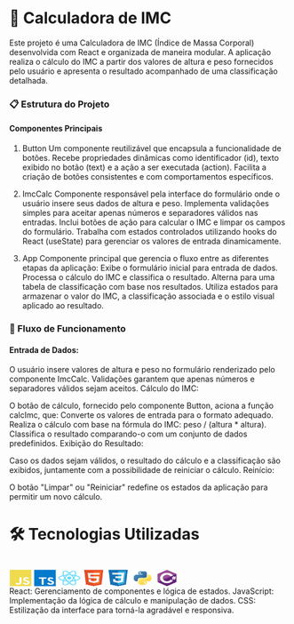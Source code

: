 
# 🧮 Calculadora de IMC
Este projeto é uma Calculadora de IMC (Índice de Massa Corporal) desenvolvida com React e organizada de maneira modular. A aplicação realiza o cálculo do IMC a partir dos valores de altura e peso fornecidos pelo usuário e apresenta o resultado acompanhado de uma classificação detalhada.

### 📋 Estrutura do Projeto
#### Componentes Principais
1. Button
Um componente reutilizável que encapsula a funcionalidade de botões.
Recebe propriedades dinâmicas como identificador (id), texto exibido no botão (text) e a ação a ser executada (action).
Facilita a criação de botões consistentes e com comportamentos específicos.

2. ImcCalc
Componente responsável pela interface do formulário onde o usuário insere seus dados de altura e peso.
Implementa validações simples para aceitar apenas números e separadores válidos nas entradas.
Inclui botões de ação para calcular o IMC e limpar os campos do formulário.
Trabalha com estados controlados utilizando hooks do React (useState) para gerenciar os valores de entrada dinamicamente.

3. App
Componente principal que gerencia o fluxo entre as diferentes etapas da aplicação:
Exibe o formulário inicial para entrada de dados.
Processa o cálculo do IMC e classifica o resultado.
Alterna para uma tabela de classificação com base nos resultados.
Utiliza estados para armazenar o valor do IMC, a classificação associada e o estilo visual aplicado ao resultado.

### 🔄 Fluxo de Funcionamento

#### Entrada de Dados:

O usuário insere valores de altura e peso no formulário renderizado pelo componente ImcCalc.
Validações garantem que apenas números e separadores válidos sejam aceitos.
Cálculo do IMC:

O botão de cálculo, fornecido pelo componente Button, aciona a função calcImc, que:
Converte os valores de entrada para o formato adequado.
Realiza o cálculo com base na fórmula do IMC: peso / (altura * altura).
Classifica o resultado comparando-o com um conjunto de dados predefinidos.
Exibição do Resultado:

Caso os dados sejam válidos, o resultado do cálculo e a classificação são exibidos, juntamente com a possibilidade de reiniciar o cálculo.
Reinício:

O botão "Limpar" ou "Reiniciar" redefine os estados da aplicação para permitir um novo cálculo.
# 🛠️ Tecnologias Utilizadas
<div style="display: inline_block"><br>
  <img align="center" alt="Rafa-Js" height="30" width="40" src="https://raw.githubusercontent.com/devicons/devicon/master/icons/javascript/javascript-plain.svg">
  <img align="center" alt="Rafa-Ts" height="30" width="40" src="https://raw.githubusercontent.com/devicons/devicon/master/icons/typescript/typescript-plain.svg">
  <img align="center" alt="Rafa-React" height="30" width="40" src="https://raw.githubusercontent.com/devicons/devicon/master/icons/react/react-original.svg">
  <img align="center" alt="Rafa-HTML" height="30" width="40" src="https://raw.githubusercontent.com/devicons/devicon/master/icons/html5/html5-original.svg">
  <img align="center" alt="Rafa-CSS" height="30" width="40" src="https://raw.githubusercontent.com/devicons/devicon/master/icons/css3/css3-original.svg">
  <img align="center" alt="Rafa-Python" height="30" width="40" src="https://raw.githubusercontent.com/devicons/devicon/master/icons/python/python-original.svg">
  <img align="center" alt="Rafa-Csharp" height="30" width="40" src="https://raw.githubusercontent.com/devicons/devicon/master/icons/csharp/csharp-original.svg">
</div>
React: Gerenciamento de componentes e lógica de estados.
JavaScript: Implementação da lógica de cálculo e manipulação de dados.
CSS: Estilização da interface para torná-la agradável e responsiva.
